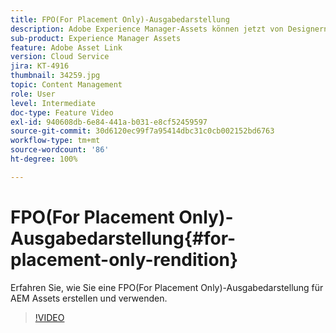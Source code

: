 ```yaml
---
title: FPO(For Placement Only)-Ausgabedarstellung
description: Adobe Experience Manager-Assets können jetzt von Designern und anderen kreativen Benutzenden in ihren bevorzugten Adobe Creative Cloud-Desktop-Anwendungen genutzt werden. Die Adobe Asset Link-Erweiterung für Adobe Creative Cloud Enterprise erweitert die Funktionen zum Suchen, Durchsuchen, Sortieren, Anzeigen in der Vorschau, Hochladen von Assets, Auschecken, Ändern, Einchecken und Anzeigen von Metadaten von AEM-Assets in Creative Cloud-Tools wie Adobe Photoshop, InDesign und Illustrator.
sub-product: Experience Manager Assets
feature: Adobe Asset Link
version: Cloud Service
jira: KT-4916
thumbnail: 34259.jpg
topic: Content Management
role: User
level: Intermediate
doc-type: Feature Video
exl-id: 940608db-6e84-441a-b031-e8cf52459597
source-git-commit: 30d6120ec99f7a95414dbc31c0cb002152bd6763
workflow-type: tm+mt
source-wordcount: '86'
ht-degree: 100%

---
```


# FPO(For Placement Only)-Ausgabedarstellung{#for-placement-only-rendition}

Erfahren Sie, wie Sie eine FPO(For Placement Only)-Ausgabedarstellung für AEM Assets erstellen und verwenden.

>[!VIDEO](https://video.tv.adobe.com/v/34259?quality=12&learn=on)
